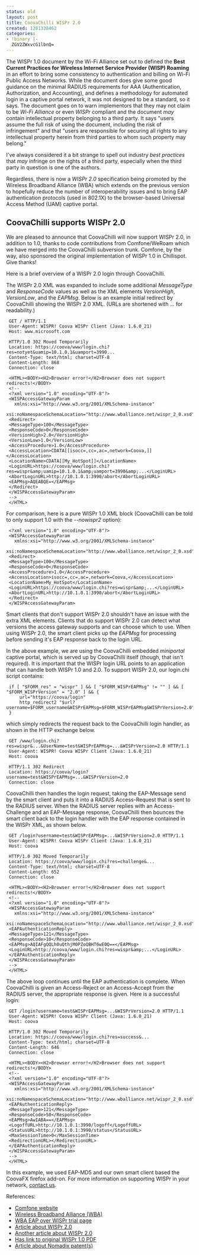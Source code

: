```yaml
---
status: old
layout: post
title: CoovaChilli WISPr 2.0
created: 1281338462
categories:
- !binary |-
  ZGV2ZWxvcG1lbnQ=
---
```

The WISPr 1.0 document by the Wi-Fi Alliance set out to defined the
**Best Current Practices for Wireless Internet Service Provider
(WISP) Roaming** in an effort to bring some consistency to
authentication and billing on Wi-Fi Public Access Networks. While the
document does give some good guidance on the minimal RADIUS
requirements for AAA (Authentication, Authorization, and Accounting),
and defines a methodology for automated login in a captive portal
network, it was not designed to be a standard, so it says. The
document goes on to warn implementors that they may not claim to be
*Wi-Fi Alliance* or even *WISPr* compliant and the document
_may_ contain intellectual property belonging to a third party. It
says "users assume the full risk of using the document, including
the risk of infringement" and that "users are responsible for
securing all rights to any intellectual property herein from third
parties to whom such property may belong."

I've always considered it a bit strange to spell out industry _best practices_
that _may_ infringe on the rights of a third party, especially when
the third party in question is one of the authors.

Regardless, there is now a _WISPr 2.0_ specification being promoted
by the Wireless Broadband Alliance (WBA) which extends on the previous
version to hopefully reduce the number of interoperability issues and
to bring EAP authentication protocols (used in 802.1X) to the
browser-based Universal Access Method (UAM) captive portal.

CoovaChilli supports WISPr 2.0
------------------------------

We are pleased to announce that CoovaChilli will now support WISPr
2.0, in addition to 1.0, thanks to code contributions from
Comfone/WeRoam which we have merged into the CoovaChilli subversion
trunk. Comfone, by the way, also sponsored the original implementation
of WISPr 1.0 in Chillispot. Give thanks!

Here is a brief overview of a WISPr 2.0 login through CoovaChilli.

The WISPr 2.0 XML was expanded to include some additional
_MessageType_ and _ResponseCode_ values as well as the XML
elements _VersionHigh_, _VersionLow_, and the _EAPMsg_. Below is
an example initial redirect by CoovaChilli showing the WISPr 2.0
XML. (URLs are shortened with _..._ for readability.)

     GET / HTTP/1.1
     User-Agent: WISPR! Coova WISPr Client (Java: 1.6.0_21)
     Host: www.microsoft.com

     HTTP/1.0 302 Moved Temporarily
     Location: https://coova/www/login.chi?res=notyet&uamip=10.1.0.1&uamport=3990...
     Content-Type: text/html; charset=UTF-8
     Content-Length: 868
     Connection: close

     <HTML><BODY><H2>Browser error!</H2>Browser does not support redirects!</BODY>
     <!--
     <?xml version="1.0" encoding="UTF-8"?>
     <WISPAccessGatewayParam
       xmlns:xsi="http://www.w3.org/2001/XMLSchema-instance"
       xsi:noNamespaceSchemaLocation="http://www.wballiance.net/wispr_2_0.xsd">
     <Redirect>
     <MessageType>100</MessageType>
     <ResponseCode>0</ResponseCode>
     <VersionHigh>2.0</VersionHigh>
     <VersionLow>1.0</VersionLow>
     <AccessProcedure>1.0</AccessProcedure>
     <AccessLocation>CDATA[[isocc=,cc=,ac=,network=Coova,]]</AccessLocation>
     <LocationName>CDATA[[My_HotSpot]]</LocationName>
     <LoginURL>https://coova/www/login.chi?res=wispr&amp;uamip=10.1.0.1&amp;uamport=3990&amp;...</LoginURL>
     <AbortLoginURL>http://10.1.0.1:3990/abort</AbortLoginURL>
     <EAPMsg>AQEABQE=</EAPMsg>
     </Redirect>
     </WISPAccessGatewayParam>
     -->
     </HTML>

For comparison, here is a pure WISPr 1.0 XML block (CoovaChilli can be
told to only support 1.0 with the _--nowispr2_ option):

     <?xml version="1.0" encoding="UTF-8"?>
     <WISPAccessGatewayParam
       xmlns:xsi="http://www.w3.org/2001/XMLSchema-instance"
       xsi:noNamespaceSchemaLocation="http://www.wballiance.net/wispr_2_0.xsd">
     <Redirect>
     <MessageType>100</MessageType>
     <ResponseCode>0</ResponseCode>
     <AccessProcedure>1.0</AccessProcedure>
     <AccessLocation>isocc=,cc=,ac=,network=Coova,</AccessLocation>
     <LocationName>My_HotSpot</LocationName>
     <LoginURL>https://coova/www/login.chi?res=wispr&amp;...</LoginURL>
     <AbortLoginURL>http://10.1.0.1:3990/abort</AbortLoginURL>
     </Redirect>
     </WISPAccessGatewayParam>

Smart clients that don't support WISPr 2.0 shouldn't have an issue
with the extra XML elements. Clients that do support WISPr 2.0 can
detect what versions the access gateway supports and can choose which
to use. When using WISPr 2.0, the smart client picks up the _EAPMsg_
for processing before sending it's EAP response back to the login URL.

In the above example, we are using the CoovaChilli embedded
_miniportal_ captive portal, which is served up by CoovaChilli
itself (though, that isn't required). It is important that the WISPr
login URL points to an application that can handle both WISPr 1.0 and
2.0. To support WISPr 2.0, our login.chi script contains:

     if [ "$FORM_res" = "wispr" ] && [ "$FORM_WISPrEAPMsg" != "" ] && [ "$FORM_WISPrVersion" = "2.0" ] && {
         url="https://coova/login"
         http_redirect2 "$url?username=$FORM_username&WISPrEAPMsg=$FORM_WISPrEAPMsg&WISPrVersion=2.0"
     }

which simply redirects the request back to the CoovaChilli login
handler, as shown in the HTTP exchange below.

     GET /www/login.chi?res=wispr&...&UserName=test&WISPrEAPMsg=...&WISPrVersion=2.0 HTTP/1.1
     User-Agent: WISPR! Coova WISPr Client (Java: 1.6.0_21)
     Host: coova

     HTTP/1.1 302 Redirect
     Location: https://coova/login?username=test&WISPrEAPMsg=...&WISPrVersion=2.0
     Connection: close

CoovaChilli then handles the login request, taking the EAP-Message
send by the smart client and puts it into a RADIUS Access-Request that
is sent to the RADIUS server. When the RADIUS server replies with an
Access-Challenge and an EAP-Message response, CoovaChilli then bounces
the smart client back to the login handler with the EAP response
contained in the WISPr XML, as shown below.

     GET /login?username=test&WISPrEAPMsg=...&WISPrVersion=2.0 HTTP/1.1
     User-Agent: WISPR! Coova WISPr Client (Java: 1.6.0_21)
     Host: coova

     HTTP/1.0 302 Moved Temporarily
     Location: https://coova/www/login.chi?res=challenge&...
     Content-Type: text/html; charset=UTF-8
     Content-Length: 652
     Connection: close

     <HTML><BODY><H2>Browser error!</H2>Browser does not support redirects!</BODY>
     <!--
     <?xml version="1.0" encoding="UTF-8"?>
     <WISPAccessGatewayParam
       xmlns:xsi="http://www.w3.org/2001/XMLSchema-instance"
       xsi:noNamespaceSchemaLocation="http://www.wballiance.net/wispr_2_0.xsd">
     <EAPAuthenticationReply>
     <MessageType>121</MessageType>
     <ResponseCode>10</ResponseCode>
     <EAPMsg>AQIAFgQQLh0uQthjM0PZoQBHT6wE0Q==</EAPMsg>
     <LoginURL>http://coova/www/login.chi?res=wispr&amp;...</LoginURL>
     </EAPAuthenticationReply>
     </WISPAccessGatewayParam>
     -->
     </HTML>

The above loop continues until the EAP authentication is
complete. When CoovaChilli is given an Access-Reject or an
Access-Accept from the RADIUS server, the appropriate response is
given. Here is a successful login:

     GET /login?username=test&WISPrEAPMsg=...&WISPrVersion=2.0 HTTP/1.1
     User-Agent: WISPR! Coova WISPr Client (Java: 1.6.0_21)
     Host: coova

     HTTP/1.0 302 Moved Temporarily
     Location: https://coova/www/login.chi?res=success&...
     Content-Type: text/html; charset=UTF-8
     Content-Length: 646
     Connection: close

     <HTML><BODY><H2>Browser error!</H2>Browser does not support redirects!</BODY>
     <!--
     <?xml version="1.0" encoding="UTF-8"?>
     <WISPAccessGatewayParam
       xmlns:xsi="http://www.w3.org/2001/XMLSchema-instance"
       xsi:noNamespaceSchemaLocation="http://www.wballiance.net/wispr_2_0.xsd">
     <EAPAuthenticationReply>
     <MessageType>121</MessageType>
     <ResponseCode>50</ResponseCode>
     <EAPMsg>AwIABA==</EAPMsg>
     <LogoffURL>http://10.1.0.1:3990/logoff</LogoffURL>
     <StatusURL>http://10.1.0.1:3990/status</StatusURL>
     <MaxSessionTime>0</MaxSessionTime>
     <RedirectionURL></RedirectionURL>
     </EAPAuthenticationReply>
     </WISPAccessGatewayParam>
     -->
     </HTML>

In this example, we used EAP-MD5 and our own smart client based the
CoovaFX firefox add-on. For more information on supporting WISPr in
your network, [contact us](http://www.coova.org/contact).

References:

* [Comfone website](http://www.comfone.com/)
* [Wireless Broadband Alliance (WBA)](http://www.wballiance.net/)
* [WBA EAP over WISPr trial page](http://wballiance.net/WBA_EAPoverWISPr.html)
* [Article about WISPr 2.0](http://www.ispreview.co.uk/story/2010/06/21/wireless-broadband-alliance-makes-wifi-isp-roaming-easier-with-wispr-2.html)
* [Another article about WISPr 2.0](http://www.zdnet.co.uk/news/networking/2010/06/23/wispr-20-boosts-roaming-between-3g-and-wi-fi-40089325/)
* [Has link to original WISPr 1.0 PDF](http://blog.marcelotoledo.org/2007/12/27/wispr-spec-wireless-isp-roaming/)
* [Article about Nomadix patent(s)](http://wifinetnews.com/archives/2004/01/industry_expert_analyzes_nomadix_patent.html)

